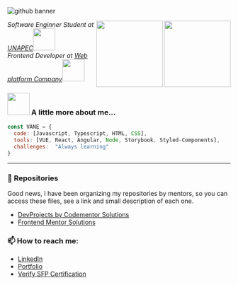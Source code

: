 ![github banner](https://user-images.githubusercontent.com/47092867/142865658-b1546439-4221-4e0d-b03b-5e179c381684.png)

<img align='right' src="https://github.com/vanecordero/vanecordero/assets/47092867/01a414cc-b29f-4f05-a883-f918d371cb57"  width="150">
<img align='right' src="https://user-images.githubusercontent.com/47092867/142872496-4719e8fd-0c9d-4793-8a63-f2e9fcbefda1.png"  width="150">
<em>Software Enginner Student at <a href="https://unapec.edu.do">UNAPEC</a><img src="https://media.giphy.com/media/mGcNjsfWAjY5AEZNw6/giphy.gif" width="50"></br>Frontend Developer at <a href="#">Web platform Company</a><img src="https://media.giphy.com/media/WUlplcMpOCEmTGBtBW/giphy.gif" width="50"> 
</em>


### <img src="https://media.giphy.com/media/VgCDAzcKvsR6OM0uWg/giphy.gif" width="50"> A little more about me...  

```javascript
const VANE = {
  code: [Javascript, Typescript, HTML, CSS],
  tools: [VUE, React, Angular, Node, Storybook, Styled-Components],
  challenges:  "Always learning"
}
```

---

### 🚧 Repositories

Good news, I have been organizing my repositories by mentors, so you can access these files, see a link and small description of each one.

- [DevProjects by Codementor Solutions](https://github.com/vanecordero/DevProjects-by-codementor)
- [Frontend Mentor Solutions](https://github.com/vanecordero/Frontend-Mentor)

### 📫 How to reach me:

- [LinkedIn](https://www.linkedin.com/in/rvco/)  
- [Portfolio](http://www.rvcordero.com/)
- [Verify SFP Certification](https://www.credly.com/badges/860771eb-201c-4a07-bbbf-eacb328f0ffe)


<!--
**vanecordero/vanecordero** is a ✨ _special_ ✨ repository because its `README.md` (this file) appears on your GitHub profile.

Here are some ideas to get you started:


- 🤔 I’m looking for help with ...
- 💬 Ask me about ...
- 😄 Pronouns: ...
- ⚡ Fun fact: ...
-->
